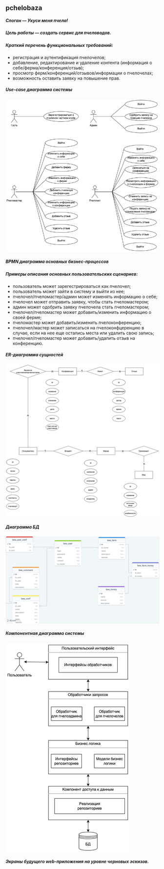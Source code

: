 ## pchelobaza 
##### Слоган — Укуси меня пчела!

##### Цель работы — создать сервис для пчеловодов.

##### Краткий перечень функциональных требований:
- регистрация и аутентификация пчелочелов;
- добавление, редактирование и удаление контента (информация о себе/ферма/конференция/отзыв);
- просмотр ферм/конференций/отзывов/информации о пчелочелах;
- возможность оставить заявку на повышение прав.


##### Use-case диаграмма системы
![use-case.png](./images/use-case.png)


##### BPMN диаграмма основных бизнес-процессов


##### Примеры описания основных пользовательских сценариев:
- пользователь может зарегестрироваться как пчелочел;
- пользователь может зайти в систему и выйти из нее;
- пчелочел/пчеломастер/админ может изменять информацию о себе;
- пчелочел может отправить заявку, чтобы стать пчеломастером;
- админ может одобрить заявку пчелочела стать пчеломастером;
- пчелочел/пчеломастер может добавить/изменить информацию о своей ферме; 
- пчеломастер может добавить/изменить пчелоконференцию;
- пчелочел/мастер может записаться на пчелоконфцеренцию в случае, если на нее еще остались места или удалить свою запись;
- пчелочел/пчеломастер может добавить/удалить отзыв на конференцию.


##### ER-диаграмма сущностей
![er.png](./images/er.png)

##### Диаграмма БД
![db.png](./images/db.png)

##### Компонентная диаграмма системы
![upper.png](./images/upper.png)


##### Экраны будущего web-приложения на уровне черновых эскизов.